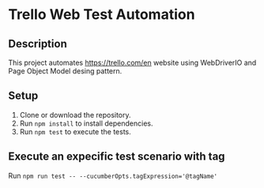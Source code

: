 # Trello Web Test Automation

## Description

This project automates https://trello.com/en website using WebDriverIO and Page Object Model desing pattern.

## Setup

1. Clone or download the repository.
2. Run `npm install` to install dependencies.
3. Run `npm test` to execute the tests.

## Execute an expecific test scenario with tag

Run `npm run test -- --cucumberOpts.tagExpression='@tagName'`
